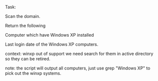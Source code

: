 Task:

Scan the domain.

Return the following

Computer which have Windows XP installed

Last login date of the Windows XP computers.


context:
winxp out of support we need search for them in active directory so they can be retired.

note:
the script will output all computers, just use grep "Windows XP" to pick out the winxp systems.
